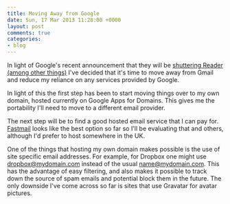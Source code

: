 ```yaml
---
title: Moving Away from Google
date: Sun, 17 Mar 2013 11:28:00 +0000
layout: post
comments: true
categories:
- blog
---
```


In light of Google's recent announcement that they will be [shuttering Reader (among other things)](http://googleblog.blogspot.co.uk/2013/03/a-second-spring-of-cleaning.html) I've decided that it's time to move away from Gmail and reduce my reliance on any services provided by Google.

<!-- more -->

In light of this the first step has been to start moving things over to my own domain, hosted currently on Google Apps for Domains. This gives me the portability I'll need to move to a different email provider.

The next step will be to find a good hosted email service that I can pay for. [Fastmail](http://fastmail.fm) looks like the best option so far so I'll be evaluating that and others, although I'd prefer to host somewhere in the UK.

One of the things that hosting my own domain makes possible is the use of site specific email addresses. For example, for Dropbox one might use dropbox@mydomain.com instead of the usual name@mydomain.com. This has the advantage of easy filtering, and also makes it possible to track down the source of spam emails and potential block them in the future. The only downside I've come across so far is sites that use Gravatar for avatar pictures.



